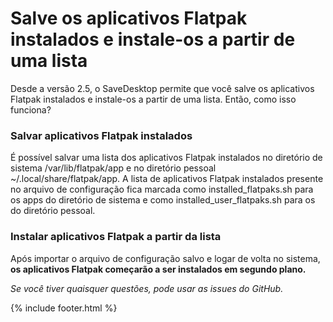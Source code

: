 # Salve os aplicativos Flatpak instalados e instale-os a partir de uma lista
Desde a versão 2.5, o SaveDesktop permite que você salve os aplicativos Flatpak instalados e instale-os a partir de uma lista. Então, como isso funciona?

### Salvar aplicativos Flatpak instalados
É possível salvar uma lista dos aplicativos Flatpak instalados no diretório de sistema /var/lib/flatpak/app e no diretório pessoal ~/.local/share/flatpak/app. A lista de aplicativos Flatpak instalados presente no arquivo de configuração fica marcada como installed_flatpaks.sh para os apps do diretório de sistema e como installed_user_flatpaks.sh para os do diretório pessoal.

### Instalar aplicativos Flatpak a partir da lista
Após importar o arquivo de configuração salvo e logar de volta no sistema, **os aplicativos Flatpak começarão a ser instalados em segundo plano.**

_Se você tiver quaisquer questões, pode usar as issues do GitHub._

{% include footer.html %}
